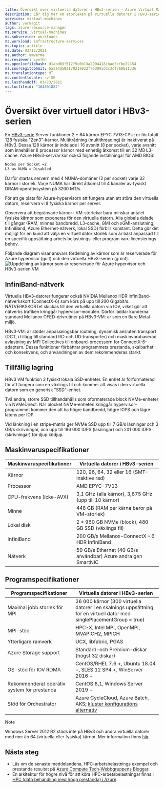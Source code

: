 ```yaml
---
title: Översikt över virtuella datorer i HBv3-serien – Azure Virtual Machines | Microsoft Docs
description: Lär dig mer om storleken på virtuella datorer i HBv3-serien i Azure.
services: virtual-machines
author: vermagit
tags: azure-resource-manager
ms.service: virtual-machines
ms.subservice: workloads
ms.workload: infrastructure-services
ms.topic: article
ms.date: 03/12/2021
ms.author: amverma
ms.reviewer: cynthn
ms.openlocfilehash: d1abd03f517f9e0b13a2994418cbae5cfbe22454
ms.sourcegitcommit: ba3a4d58a17021a922f763095ddc3cf768b11336
ms.translationtype: MT
ms.contentlocale: sv-SE
ms.lasthandoff: 03/23/2021
ms.locfileid: "104801882"
---
```

# <a name="hbv3-series-virtual-machine-overview"></a>Översikt över virtuell dator i HBv3-serien 

En [HBv3-serie](../../hbv3-series.md) Server funktioner 2 * 64 kärnor EPYC 7V13-CPU: er för totalt 128 fysiska "Zen3"-kärnor. Multitrådning (multithreading) är inaktiverat på HBv3. Dessa 128 kärnor är indelade i 16 avsnitt (8 per socket), varje avsnitt som innehåller 8 processor kärnor med enhetlig åtkomst till en 32 MB L3-cache. Azure HBv3-servrar kör också följande inställningar för AMD BIOS:

```bash
Nodes per Socket =2
L3 as NUMA = Disabled
```

Därför startas servern med 4 NUMA-domäner (2 per socket) varje 32 kärnor i storlek. Varje NUMA har direkt åtkomst till 4 kanaler av fysiskt DRAM-operativsystem på 3200 MT/s.

För att ge plats för Azure-hypervisorn att fungera utan att störa den virtuella datorn, reservera vi 8 fysiska kärnor per server. 

Observera att begränsade kärnor i VM-storlekar bara minskar antalet fysiska kärnor som exponeras för den virtuella datorn. Alla globala delade till gångar (RAM, minnes bandbredd, L3-cache, GMI och xGMI-anslutning, InfiniBand, Azure Ethernet-nätverk, lokal SSD) förblir konstant. Detta gör det möjligt för en kund att välja en virtuell dator storlek som är bäst anpassad till en specifik uppsättning arbets belastnings-eller program varu licensierings behov.

Följande diagram visar ansvars fördelning av kärnor som är reserverade för Azure hypervisor (gult) och den virtuella HBv3-serien (grönt).
![Uppdelning av kärnor som är reserverade för Azure hypervisor och HBv3-serien VM](./media/architecture/hbv3-segregation-cores.png)

## <a name="infiniband-networking"></a>InfiniBand-nätverk
Virtuella HBv3-datorer fungerar också NVIDIA Mellanox HDR InfiniBand-nätverkskort (ConnectX-6) som körs på upp till 200 Gigabit/s. NÄTVERKSKORTet skickas till den virtuella datorn via IOV, vilket gör att nätverks trafiken kringgår hypervisor-modulen. Därför laddar kunderna standard Mellanox OFED-drivrutiner på HBv3-VM: ar som en Bare Metal-miljö.

HBv3-VM: ar stöder anpassningsbar routning, dynamisk ansluten transport (DCT, i tillägg till standard RC-och UD-transporter) och maskinvarubaserad avlastning av MPI Collectives till onboard-processorn för ConnectX-6-adaptern. Dessa funktioner förbättrar programmets prestanda, skalbarhet och konsekvens, och användningen av dem rekommenderas starkt.

## <a name="temporary-storage"></a>Tillfällig lagring
HBv3 VM funktion 3 fysiskt lokala SSD-enheter. En enhet är förformaterad för att fungera som en växlings fil och kommer att visas i den virtuella datorn som en generisk "SSD"-enhet.

Två andra, större SSD tillhandahålls som oformaterade block NVMe-enheter via NVMeDirect. När blocket NVMe-enheten kringgår hypervisor-programmet kommer den att ha högre bandbredd, högre IOPS och lägre latens per IOP.

Vid länkning i en stripe-matris ger NVMe SSD upp till 7 GB/s läsningar och 3 GB/s skrivningar, och upp till 186 000 IOPS (läsningar) och 201 000 IOPS (skrivningar) för djup ködjup.

## <a name="hardware-specifications"></a>Maskinvaruspecifikationer 

| Maskinvaruspecifikationer          | Virtuella datorer i HBv3-serien              |
|----------------------------------|----------------------------------|
| Kärnor                            | 120, 96, 64, 32 eller 16 (SMT-inaktive rad)               | 
| Processor                              | AMD EPYC-7V13                   | 
| CPU-frekvens (icke-AVX)          | 3,1 GHz (alla kärnor), 3,675 GHz (upp till 10 kärnor)    | 
| Minne                           | 448 GB (RAM per kärna beror på VM-storlek)         | 
| Lokal disk                       | 2 * 960 GB NVMe (block), 480 GB SSD (växlings fil) | 
| InfiniBand                       | 200 GB/s Mellanox-ConnectX – 6 HDR InfiniBand | 
| Nätverk                          | 50 GB/s Ethernet (40 GB/s användbar) Azure andra gen SmartNIC | 

## <a name="software-specifications"></a>Programspecifikationer 

| Programspecifikationer        | Virtuella datorer i HBv3-serien                                            | 
|--------------------------------|-----------------------------------------------------------|
| Maximal jobb storlek för MPI               | 36 000 kärnor (300 virtuella datorer i en skalnings uppsättning för en virtuell dator med singlePlacementGroup = true) |
| MPI-stöd                    | HPC-X, Intel MPI, OpenMPI, MVAPICH2, MPICH  |
| Ytterligare ramverk          | UCX, libfabric, PGAS                  |
| Azure Storage support          | Standard-och Premium-diskar (högst 32 diskar)              |
| OS-stöd för IOV RDMA      | CentOS/RHEL 7.6 +, Ubuntu 18.04 +, SLES 12 SP4 +, WinServer 2016 +           |
| Rekommenderat operativ system för prestanda | CentOS 8,1, Windows Server 2019 +
| Stöd för Orchestrator           | Azure CycleCloud, Azure Batch, AKS; [kluster konfigurations alternativ](../../sizes-hpc.md#cluster-configuration-options)                      | 

> [!NOTE] 
> Windows Server 2012 R2 stöds inte på HBv3 och andra virtuella datorer med mer än 64 (virtuella eller fysiska) kärnor. Mer information finns [här](https://docs.microsoft.com/windows-server/virtualization/hyper-v/supported-windows-guest-operating-systems-for-hyper-v-on-windows).

## <a name="next-steps"></a>Nästa steg

- Läs om de senaste meddelandena, HPC-arbetsbelastnings exempel och prestanda resultat på [Azure Compute Tech-Webbgruppens Bloggar](https://techcommunity.microsoft.com/t5/azure-compute/bg-p/AzureCompute).
- En arkitektur för högre nivå för att köra HPC-arbetsbelastningar finns i [HPC (data behandling med höga prestanda) i Azure](/azure/architecture/topics/high-performance-computing/).